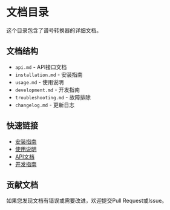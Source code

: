# 文档目录

这个目录包含了谱号转换器的详细文档。

## 文档结构

- `api.md` - API接口文档
- `installation.md` - 安装指南
- `usage.md` - 使用说明
- `development.md` - 开发指南
- `troubleshooting.md` - 故障排除
- `changelog.md` - 更新日志

## 快速链接

- [安装指南](installation.md)
- [使用说明](usage.md)
- [API文档](api.md)
- [开发指南](development.md)

## 贡献文档

如果您发现文档有错误或需要改进，欢迎提交Pull Request或Issue。
